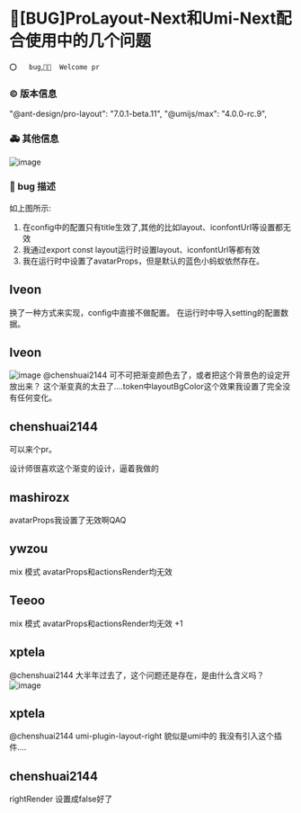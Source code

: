 # 🐛[BUG]ProLayout-Next和Umi-Next配合使用中的几个问题

`⭕️   bug`,`👏🏻  Welcome pr`

### © 版本信息

"@ant-design/pro-layout": "7.0.1-beta.11",
"@umijs/max": "4.0.0-rc.9",

### 🚑 其他信息

![image](https://user-images.githubusercontent.com/21276534/160232139-87ac8520-ef7c-423b-a583-4deb640bc681.png)

### 🐛 bug 描述

如上图所示:

1. 在config中的配置只有title生效了,其他的比如layout、iconfontUrl等设置都无效
2. 我通过export const layout运行时设置layout、iconfontUrl等都有效
3. 我在运行时中设置了avatarProps，但是默认的蓝色小蚂蚁依然存在。

## Iveon

换了一种方式来实现，config中直接不做配置。
在运行时中导入setting的配置数据。

## Iveon

![image](https://user-images.githubusercontent.com/21276534/160237814-7c0045a7-0405-48c1-933d-dc3414c5713f.png)
@chenshuai2144 可不可把渐变颜色去了，或者把这个背景色的设定开放出来？
这个渐变真的太丑了....token中layoutBgColor这个效果我设置了完全没有任何变化。

## chenshuai2144

可以来个pr。

设计师很喜欢这个渐变的设计，逼着我做的

## mashirozx

avatarProps我设置了无效啊QAQ

## ywzou

mix 模式 avatarProps和actionsRender均无效

## Teeoo

mix 模式 avatarProps和actionsRender均无效 +1

## xptela

@chenshuai2144 大半年过去了，这个问题还是存在，是由什么含义吗？
![image](https://user-images.githubusercontent.com/102938946/200236131-6ee4c16f-3919-4881-a525-43c83519abc4.png)

## xptela

>

@chenshuai2144 umi-plugin-layout-right 貌似是umi中的 我没有引入这个插件....

## chenshuai2144

rightRender 设置成false好了
